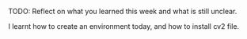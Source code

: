 TODO: Reflect on what you learned this week and what is still unclear.

I learnt how to create an environment today, and how to install cv2 file.